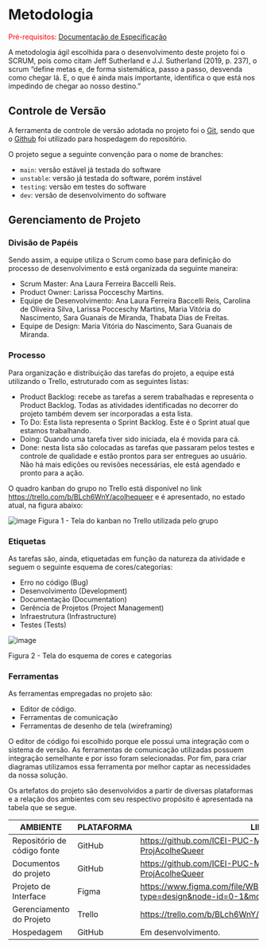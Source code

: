 
# Metodologia

<span style="color:red">Pré-requisitos: <a href="2-Especificação do Projeto.md"> Documentação de Especificação</a></span>

A metodologia ágil escolhida para o desenvolvimento deste projeto foi o SCRUM, pois como citam Jeff Sutherland e J.J. Sutherland (2019, p. 237), o scrum “define metas e, de forma sistemática, passo a passo, desvenda como chegar lá. E, o que é ainda mais importante, identifica o que está nos impedindo de chegar ao nosso destino.”

## Controle de Versão

A ferramenta de controle de versão adotada no projeto foi o
[Git](https://git-scm.com/), sendo que o [Github](https://github.com)
foi utilizado para hospedagem do repositório.

O projeto segue a seguinte convenção para o nome de branches:

- `main`: versão estável já testada do software
- `unstable`: versão já testada do software, porém instável
- `testing`: versão em testes do software
- `dev`: versão de desenvolvimento do software

## Gerenciamento de Projeto

### Divisão de Papéis

Sendo assim, a equipe utiliza o Scrum como base para definição do processo de desenvolvimento e está organizada da seguinte maneira:
- Scrum Master: Ana Laura Ferreira Baccelli Reis.
- Product Owner: Larissa Pocceschy Martins.
- Equipe de Desenvolvimento: Ana Laura Ferreira Baccelli Reis, Carolina de Oliveira Silva, Larissa Pocceschy Martins, Maria Vitória do Nascimento, Sara Guanais de Miranda, Thabata Dias de Freitas.
- Equipe de Design: Maria Vitória do Nascimento, Sara Guanais de Miranda.


### Processo

Para organização e distribuição das tarefas do projeto, a equipe está utilizando o Trello, estruturado com as seguintes listas:
- Product Backlog: recebe as tarefas a serem trabalhadas e representa o Product Backlog. Todas as atividades identificadas no decorrer do projeto também devem ser incorporadas a esta lista. 
- To Do: Esta lista representa o Sprint Backlog. Este é o Sprint atual que estamos trabalhando. 
- Doing: Quando uma tarefa tiver sido iniciada, ela é movida para cá. 
- Done: nesta lista são colocadas as tarefas que passaram pelos testes e controle de qualidade e estão prontos para ser entregues ao usuário. Não há mais edições ou revisões necessárias, ele está agendado e pronto para a ação.

O quadro kanban do grupo no Trello está disponível no link https://trello.com/b/BLch6WnY/acolhequeer e é apresentado, no estado atual, na figura abaixo:

![image](https://github.com/ICEI-PUC-Minas-PMV-ADS/PMV-ADS-2024-1-E2-ProjAcolheQueer/assets/114714846/36570cc4-0b97-40a3-b1ba-4e35106fe9d2)
Figura 1 - Tela do kanban no Trello utilizada pelo grupo

### Etiquetas
<p>As tarefas são, ainda, etiquetadas em função da natureza da atividade e seguem o seguinte esquema de cores/categorias:</p>

<ul>
  <li>Erro no código (Bug)</li>
  <li>Desenvolvimento (Development)</li>
  <li>Documentação (Documentation)</li>
  <li>Gerência de Projetos (Project Management)</li>
  <li>Infraestrutura (Infrastructure)</li>
  <li>Testes (Tests)</li>
</ul>

![image](https://github.com/ICEI-PUC-Minas-PMV-ADS/PMV-ADS-2024-1-E2-ProjAcolheQueer/assets/114714846/4032c2d4-fcef-42ef-8db1-474c9d9132b0)

Figura 2 - Tela do esquema de cores e categorias


### Ferramentas

As ferramentas empregadas no projeto são:

- Editor de código.
- Ferramentas de comunicação
- Ferramentas de desenho de tela (wireframing)

O editor de código foi escolhido porque ele possui uma integração com o
sistema de versão. As ferramentas de comunicação utilizadas possuem
integração semelhante e por isso foram selecionadas. Por fim, para criar
diagramas utilizamos essa ferramenta por melhor captar as
necessidades da nossa solução.

Os artefatos do projeto são desenvolvidos a partir de diversas plataformas e a relação dos ambientes com seu respectivo propósito é apresentada na tabela que se segue.

| AMBIENTE                            | PLATAFORMA                         | LINK DE ACESSO                         |
|-------------------------------------|------------------------------------|----------------------------------------|
| Repositório de código fonte         | GitHub                             | https://github.com/ICEI-PUC-Minas-PMV-ADS/PMV-ADS-2024-1-E2-ProjAcolheQueer                           |
| Documentos do projeto               | GitHub                             | https://github.com/ICEI-PUC-Minas-PMV-ADS/PMV-ADS-2024-1-E2-ProjAcolheQueer                            |
| Projeto de Interface                | Figma                              | https://www.figma.com/file/WBMTMTqeNJmRXTM4MNnXQ9/AcolheQueer?type=design&node-id=0-1&mode=design&t=wSYeEUOkPe2Rhttg-0|
| Gerenciamento do Projeto            | Trello                             |  https://trello.com/b/BLch6WnY/acolhequeer                             |
| Hospedagem                          | GitHub                             | Em desenvolvimento.                            |
